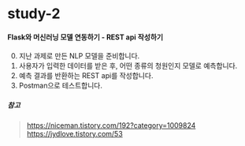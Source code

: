 # study-2
#### Flask와 머신러닝 모델 연동하기 - REST api 작성하기
0. 지난 과제로 만든 NLP 모델을 준비합니다.
1. 사용자가 입력한 데이터를 받은 후, 어떤 종류의 청원인지 모델로 예측합니다.
2. 예측 결과를 반환하는 REST api를 작성합니다.
3. Postman으로 테스트합니다.

##### 참고
> https://niceman.tistory.com/192?category=1009824  
> https://jydlove.tistory.com/53
